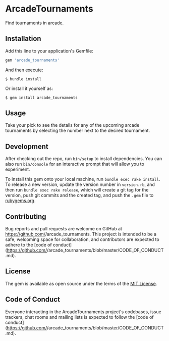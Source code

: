 # ArcadeTournaments

Find tournaments in arcade.

## Installation

Add this line to your application's Gemfile:

```ruby
gem 'arcade_tournaments'
```

And then execute:

    $ bundle install

Or install it yourself as:

    $ gem install arcade_tournaments

## Usage

Take your pick to see the details for any of the upcoming arcade tournaments by selecting the number next to the desired tournament.

## Development

After checking out the repo, run `bin/setup` to install dependencies. You can also run `bin/console` for an interactive prompt that will allow you to experiment.

To install this gem onto your local machine, run `bundle exec rake install`. To release a new version, update the version number in `version.rb`, and then run `bundle exec rake release`, which will create a git tag for the version, push git commits and the created tag, and push the `.gem` file to [rubygems.org](https://rubygems.org).

## Contributing

Bug reports and pull requests are welcome on GitHub at https://github.com/<github username>/arcade_tournaments. This project is intended to be a safe, welcoming space for collaboration, and contributors are expected to adhere to the [code of conduct](https://github.com/<github username>/arcade_tournaments/blob/master/CODE_OF_CONDUCT.md).

## License

The gem is available as open source under the terms of the [MIT License](https://opensource.org/licenses/MIT).

## Code of Conduct

Everyone interacting in the ArcadeTournaments project's codebases, issue trackers, chat rooms and mailing lists is expected to follow the [code of conduct](https://github.com/<github username>/arcade_tournaments/blob/master/CODE_OF_CONDUCT.md).
